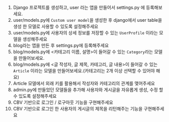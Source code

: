 1. Django 프로젝트를 생성하고, user 라는 앱을 만들어서 settings.py 에 등록해보세요.
2. user/models.py에 `Custom user model`을 생성한 후 django에서 user table을 생성 한 모델로 사용할 수 있도록 설정해주세요
3. user/models.py에 사용자의 상세 정보를 저장할 수 있는 `UserProfile` 이라는 모델을 생성해주세요
4. blog라는 앱을 만든 후 settings.py에 등록해주세요
5. blog/models.py에 <카테고리 이름, 설명>이 들어갈 수 있는 `Category`라는 모델을 만들어보세요.
6. blog/models.py에 <글 작성자, 글 제목, 카테고리, 글 내용>이 들어갈 수 있는 `Article` 이라는 모델을 만들어보세요.(카테고리는 2개 이상 선택할 수 있어야 해요)
7. Article 모델에서 외래 키를 활용해서 작성자와 카테고리의 관계를 맺어주세요
8. admin.py에 만들었던 모델들을 추가해 사용자와 게시글을 자유롭게 생성, 수정 할 수 있도록 설정해주세요
9. CBV 기반으로 로그인 / 로구아웃 기능을 구현해주세요
10. CBV 기반으로 로그인 한 사용자의 게시글의 제목을 리턴해주는 기능을 구현해주세요
